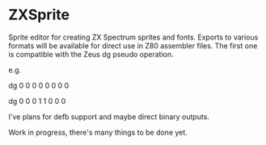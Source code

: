 # ZXSprite

Sprite editor for creating ZX Spectrum sprites and fonts. 
Exports to various formats will be available for direct use in Z80 assembler files. 
The first one is compatible with the Zeus dg pseudo operation.

e.g.

dg 0 0 0 0 0 0 0 0

dg 0 0 0 1 1 0 0 0

I've plans for defb support and maybe direct binary outputs. 

Work in progress, there's many things to be done yet. 
